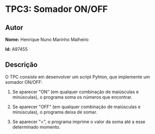 # TPC3: Somador ON/OFF

## Autor

**Nome:** Henrique Nuno Marinho Malheiro

**Id:** A97455

## Descrição

O TPC consiste em desenvolver um script Pyhton, que implemente um somador ON/OFF:

1. Se aparecer "ON" (em qualquer combinação de maiúsculas e minúsculas), o programa soma os números que encontrar.

2. Se aparecer "OFF" (em qualquer combinação de maiúsculas e minúsculas), o programa deixa de somar.

3. Se aparecer "=", o programa imprime o valor da soma até a esse determinado momento.